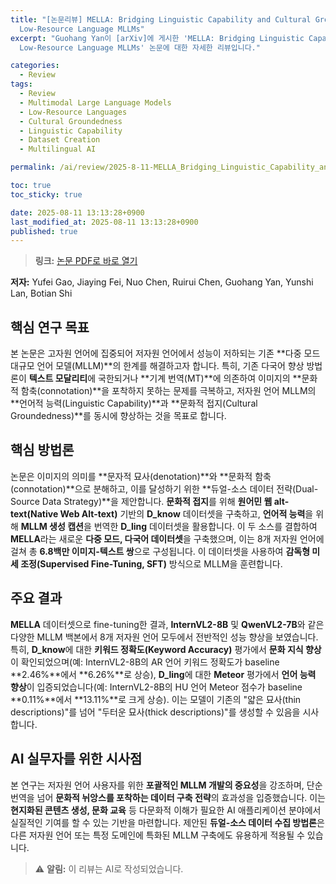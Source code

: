 ```yaml
---
title: "[논문리뷰] MELLA: Bridging Linguistic Capability and Cultural Groundedness for
  Low-Resource Language MLLMs"
excerpt: "Guohang Yan이 [arXiv]에 게시한 'MELLA: Bridging Linguistic Capability and Cultural Groundedness for
  Low-Resource Language MLLMs' 논문에 대한 자세한 리뷰입니다."

categories:
  - Review
tags:
  - Review
  - Multimodal Large Language Models
  - Low-Resource Languages
  - Cultural Groundedness
  - Linguistic Capability
  - Dataset Creation
  - Multilingual AI

permalink: /ai/review/2025-8-11-MELLA_Bridging_Linguistic_Capability_and_Cultural_Groundedness_for_Low-Resource_Language_MLLMs/

toc: true
toc_sticky: true

date: 2025-08-11 13:13:28+0900
last_modified_at: 2025-08-11 13:13:28+0900
published: true
---
```

> **링크:** [논문 PDF로 바로 열기](https://arxiv.org/abs/2508.05502)

**저자:** Yufei Gao, Jiaying Fei, Nuo Chen, Ruirui Chen, Guohang Yan, Yunshi Lan, Botian Shi



## 핵심 연구 목표
본 논문은 고자원 언어에 집중되어 저자원 언어에서 성능이 저하되는 기존 **다중 모드 대규모 언어 모델(MLLM)**의 한계를 해결하고자 합니다. 특히, 기존 다국어 향상 방법론이 **텍스트 모달리티**에 국한되거나 **기계 번역(MT)**에 의존하여 이미지의 **문화적 함축(connotation)**을 포착하지 못하는 문제를 극복하고, 저자원 언어 MLLM의 **언어적 능력(Linguistic Capability)**과 **문화적 접지(Cultural Groundedness)**를 동시에 향상하는 것을 목표로 합니다.

## 핵심 방법론
논문은 이미지의 의미를 **문자적 묘사(denotation)**와 **문화적 함축(connotation)**으로 분해하고, 이를 달성하기 위한 **듀얼-소스 데이터 전략(Dual-Source Data Strategy)**을 제안합니다. **문화적 접지**를 위해 **원어민 웹 alt-text(Native Web Alt-text)** 기반의 **D_know** 데이터셋을 구축하고, **언어적 능력**을 위해 **MLLM 생성 캡션**을 번역한 **D_ling** 데이터셋을 활용합니다. 이 두 소스를 결합하여 **MELLA**라는 새로운 **다중 모드, 다국어 데이터셋**을 구축했으며, 이는 8개 저자원 언어에 걸쳐 총 **6.8백만 이미지-텍스트 쌍**으로 구성됩니다. 이 데이터셋을 사용하여 **감독형 미세 조정(Supervised Fine-Tuning, SFT)** 방식으로 MLLM을 훈련합니다.

## 주요 결과
**MELLA** 데이터셋으로 fine-tuning한 결과, **InternVL2-8B** 및 **QwenVL2-7B**와 같은 다양한 MLLM 백본에서 8개 저자원 언어 모두에서 전반적인 성능 향상을 보였습니다. 특히, **D_know**에 대한 **키워드 정확도(Keyword Accuracy)** 평가에서 **문화 지식 향상**이 확인되었으며(예: InternVL2-8B의 AR 언어 키워드 정확도가 baseline **2.46%**에서 **6.26%**로 상승), **D_ling**에 대한 **Meteor** 평가에서 **언어 능력 향상**이 입증되었습니다(예: InternVL2-8B의 HU 언어 Meteor 점수가 baseline **0.11%**에서 **13.11%**로 크게 상승). 이는 모델이 기존의 "얇은 묘사(thin descriptions)"를 넘어 "두터운 묘사(thick descriptions)"를 생성할 수 있음을 시사합니다.

## AI 실무자를 위한 시사점
본 연구는 저자원 언어 사용자를 위한 **포괄적인 MLLM 개발의 중요성**을 강조하며, 단순 번역을 넘어 **문화적 뉘앙스를 포착하는 데이터 구축 전략**의 효과성을 입증했습니다. 이는 **현지화된 콘텐츠 생성, 문화 교육** 등 다문화적 이해가 필요한 AI 애플리케이션 분야에서 실질적인 기여를 할 수 있는 기반을 마련합니다. 제안된 **듀얼-소스 데이터 수집 방법론**은 다른 저자원 언어 또는 특정 도메인에 특화된 MLLM 구축에도 유용하게 적용될 수 있습니다.

> ⚠️ **알림:** 이 리뷰는 AI로 작성되었습니다.